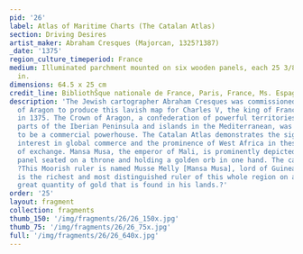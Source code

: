 ```yaml
---
pid: '26'
label: Atlas of Maritime Charts (The Catalan Atlas)
section: Driving Desires
artist_maker: Abraham Cresques (Majorcan, 1325?1387)
_date: '1375'
region_culture_timeperiod: France
medium: Illuminated parchment mounted on six wooden panels, each 25 3/8 ? 9 13/16
  in.
dimensions: 64.5 x 25 cm
credit_line: BibliothŠque nationale de France, Paris, France, Ms. Espagnol 30
description: 'The Jewish cartographer Abraham Cresques was commissioned by the King
  of Aragon to produce this lavish map for Charles V, the king of France. It was completed
  in 1375. The Crown of Aragon, a confederation of powerful territories that included
  parts of the Iberian Peninsula and islands in the Mediterranean, was well situated
  to be a commercial powerhouse. The Catalan Atlas demonstrates the significant European
  interest in global commerce and the prominence of West Africa in these networks
  of exchange. Mansa Musa, the emperor of Mali, is prominently depicted on the second
  panel seated on a throne and holding a golden orb in one hand. The caption reads:
  ?This Moorish ruler is named Musse Melly [Mansa Musa], lord of Guinea. This king
  is the richest and most distinguished ruler of this whole region on account of the
  great quantity of gold that is found in his lands.?'
order: '25'
layout: fragment
collection: fragments
thumb_150: '/img/fragments/26/26_150x.jpg'
thumb_75: '/img/fragments/26/26_75x.jpg'
full: '/img/fragments/26/26_640x.jpg'
---
```

